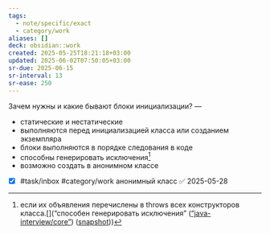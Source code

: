 ```yaml
---
tags:
  - note/specific/exact
  - category/work
aliases: []
deck: obsidian::work
created: 2025-05-25T18:21:18+03:00
updated: 2025-06-02T07:50:05+03:00
sr-due: 2025-06-15
sr-interval: 13
sr-ease: 250
---
```


Зачем нужны и какие бывают блоки инициализации?
—
- статические и нестатические
- выполняются перед инициализацией класса или созданием экземпляра
- блоки выполняются в порядке следования в коде
- способны генерировать исключения[^1]
- возможно создать в анонимном классе

- [x] #task/inbox #category/work анонимный класс ✅ 2025-05-28

[^1]: если их объявления перечислены в throws всех конструкторов класса.[](“способен генерировать исключения” ([“java-interview/core”](zotero://select/library/items/T3X9ZD57)) ([snapshot](zotero://open-pdf/library/items/2GAN5TQF?sel=ul%3Anth-child(85)%20%3E%20li%3Anth-child(4)&annotation=CRPT9R8V)))
